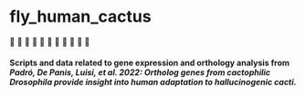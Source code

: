 # fly_human_cactus
:cactus: :cactus: :cactus: :cactus: :cactus: :cactus: :cactus: :cactus: :cactus: :cactus: :cactus:

#### Scripts and data related to gene expression and orthology analysis from *Padró, De Panis, Luisi, et al. 2022: Ortholog genes from cactophilic Drosophila provide insight into human adaptation to hallucinogenic cacti.*

